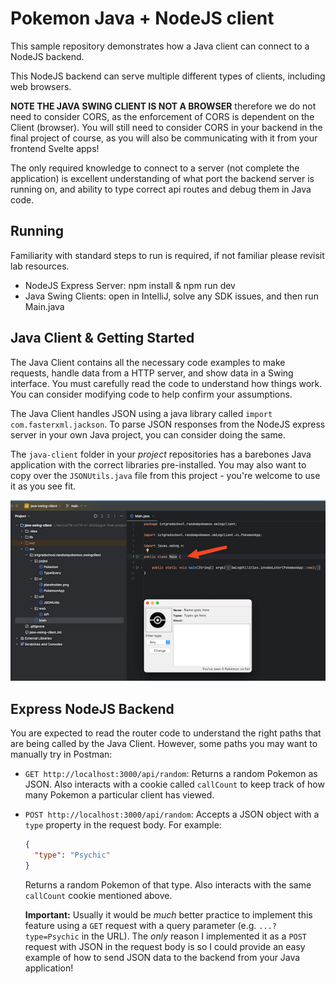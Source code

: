 # Pokemon Java + NodeJS client

This sample repository demonstrates how a Java client can connect to a NodeJS backend.

This NodeJS backend can serve multiple different types of clients, including web browsers.

**NOTE THE JAVA SWING CLIENT IS NOT A BROWSER** therefore we do not need to consider CORS, as the enforcement of CORS is dependent on the Client (browser). You will still need to consider CORS in your backend in the final project of course, as you will also be communicating with it from your frontend Svelte apps!

The only required knowledge to connect to a server (not complete the application) is excellent understanding of what port the backend server is running on, and ability to type correct api routes and debug them in Java code.

## Running

Familiarity with standard steps to run is required, if not familiar please revisit lab resources.

  - NodeJS Express Server: npm install & npm run dev
  - Java Swing Clients: open in IntelliJ, solve any SDK issues, and then run Main.java

## Java Client & Getting Started

The Java Client contains all the necessary code examples to make requests, handle data from a HTTP server, and show data in a Swing interface. You must carefully read the code to understand how things work. You can consider modifying code to help confirm your assumptions.

The Java Client handles JSON using a java library called `import com.fasterxml.jackson`. To parse JSON responses from the NodeJS express server in your own Java project, you can consider doing the same.

The `java-client` folder in your _project_ repositories has a barebones Java application with the correct libraries pre-installed. You may also want to copy over the `JSONUtils.java` file from this project - you're welcome to use it as you see fit.

![java-swing-client](docs/java-swing-client.png)

## Express NodeJS Backend

You are expected to read the router code to understand the right paths that are being called by the Java Client. However, some paths you may want to manually try in Postman:

- `GET http://localhost:3000/api/random`: Returns a random Pokemon as JSON. Also interacts with a cookie called `callCount` to keep track of how many Pokemon a particular client has viewed.

- `POST http://localhost:3000/api/random`: Accepts a JSON object with a `type` property in the request body. For example:

  ```json
  {
    "type": "Psychic"
  }
  ```

  Returns a random Pokemon of that type. Also interacts with the same `callCount` cookie mentioned above.

  **Important:** Usually it would be _much_ better practice to implement this feature using a `GET` request with a query parameter (e.g. `...?type=Psychic` in the URL). The _only_ reason I implemented it as a `POST` request with JSON in the request body is so I could provide an easy example of how to send JSON data to the backend from your Java application!